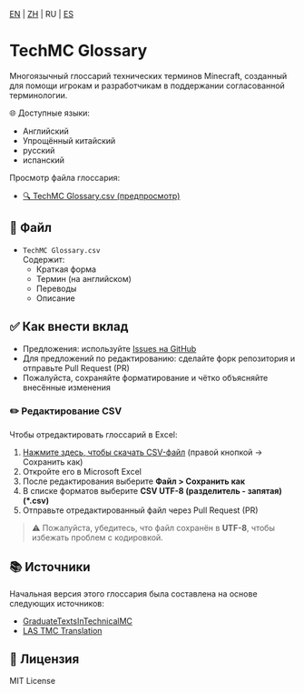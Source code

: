 [EN](README.md) | [ZH](README.zh.md) | RU | [ES](README.es.md)

# TechMC Glossary

Многоязычный глоссарий технических терминов Minecraft, созданный для помощи игрокам и разработчикам в поддержании согласованной терминологии.

🌐 Доступные языки:

- Английский  
- Упрощённый китайский
- русский
- испанский

Просмотр файла глоссария:  
- [🔍 TechMC Glossary.csv (предпросмотр)](https://github.com/DuskScorpio/TechMC-Glossary/blob/main/TechMC%20Glossary.csv)

## 📄 Файл

- `TechMC Glossary.csv`  
  Содержит:
  - Краткая форма
  - Термин (на английском)
  - Переводы
  - Описание

## ✅ Как внести вклад

- Предложения: используйте [Issues на GitHub](https://github.com/DuskScorpio/TechMC-Glossary/issues)
- Для предложений по редактированию: сделайте форк репозитория и отправьте Pull Request (PR)
- Пожалуйста, сохраняйте форматирование и чётко объясняйте внесённые изменения

### ✏️ Редактирование CSV

Чтобы отредактировать глоссарий в Excel:

1. [Нажмите здесь, чтобы скачать CSV-файл](https://github.com/DuskScorpio/TechMC-Glossary/raw/main/TechMC%20Glossary.csv) (правой кнопкой → Сохранить как)  
2. Откройте его в Microsoft Excel  
3. После редактирования выберите **Файл > Сохранить как**  
4. В списке форматов выберите **CSV UTF-8 (разделитель - запятая) (*.csv)**  
5. Отправьте отредактированный файл через Pull Request (PR)

> ⚠️ Пожалуйста, убедитесь, что файл сохранён в **UTF-8**, чтобы избежать проблем с кодировкой.

## 📚 Источники

Начальная версия этого глоссария была составлена на основе следующих источников:  

- [GraduateTextsInTechnicalMC](https://github.com/tanhHeng/GraduateTextsInTechnicalMC)  
- [LAS TMC Translation](https://www.youtube.com/@redstonevideotranslation5478)

## 📜 Лицензия

MIT License
